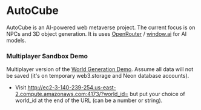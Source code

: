 # AutoCube
AutoCube is an AI-powered web metaverse project. The current focus is on NPCs and 3D object generation. It is uses [OpenRouter](https://openrouter.ai/) / [window.ai](https://windowai.io/) for AI models.

### Multiplayer Sandbox Demo

Multiplayer version of the [World Generation Demo](https://github.com/zoan37/world-generation-demo). Assume all data will not be saved (it's on temporary web3.storage and Neon database accounts).
* Visit http://ec2-3-140-239-254.us-east-2.compute.amazonaws.com:4173/?world_id= but put your choice of world_id at the end of the URL (can be a number or string).
